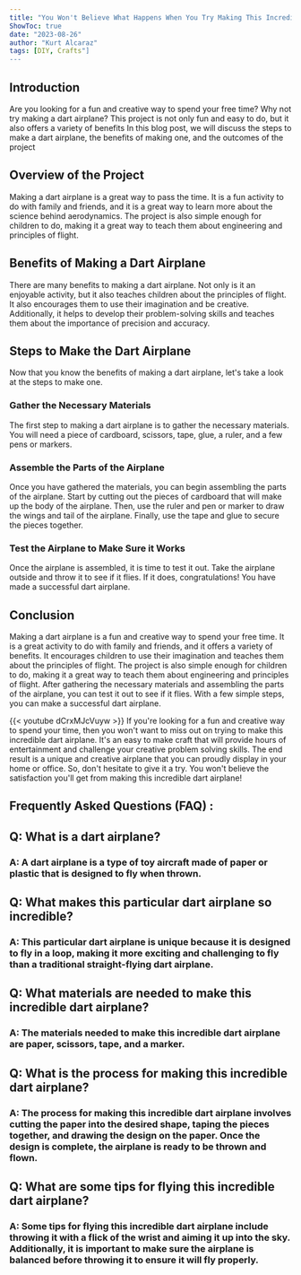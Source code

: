 ```yaml
---
title: "You Won't Believe What Happens When You Try Making This Incredible Dart Airplane!"
ShowToc: true 
date: "2023-08-26"
author: "Kurt Alcaraz" 
tags: [DIY, Crafts"]
---
```

## Introduction

Are you looking for a fun and creative way to spend your free time? Why not try making a dart airplane? This project is not only fun and easy to do, but it also offers a variety of benefits In this blog post, we will discuss the steps to make a dart airplane, the benefits of making one, and the outcomes of the project 

## Overview of the Project

Making a dart airplane is a great way to pass the time. It is a fun activity to do with family and friends, and it is a great way to learn more about the science behind aerodynamics. The project is also simple enough for children to do, making it a great way to teach them about engineering and principles of flight. 

## Benefits of Making a Dart Airplane

There are many benefits to making a dart airplane. Not only is it an enjoyable activity, but it also teaches children about the principles of flight. It also encourages them to use their imagination and be creative. Additionally, it helps to develop their problem-solving skills and teaches them about the importance of precision and accuracy. 

## Steps to Make the Dart Airplane

Now that you know the benefits of making a dart airplane, let's take a look at the steps to make one. 

### Gather the Necessary Materials

The first step to making a dart airplane is to gather the necessary materials. You will need a piece of cardboard, scissors, tape, glue, a ruler, and a few pens or markers. 

### Assemble the Parts of the Airplane

Once you have gathered the materials, you can begin assembling the parts of the airplane. Start by cutting out the pieces of cardboard that will make up the body of the airplane. Then, use the ruler and pen or marker to draw the wings and tail of the airplane. Finally, use the tape and glue to secure the pieces together. 

### Test the Airplane to Make Sure it Works

Once the airplane is assembled, it is time to test it out. Take the airplane outside and throw it to see if it flies. If it does, congratulations! You have made a successful dart airplane. 

## Conclusion

Making a dart airplane is a fun and creative way to spend your free time. It is a great activity to do with family and friends, and it offers a variety of benefits. It encourages children to use their imagination and teaches them about the principles of flight. The project is also simple enough for children to do, making it a great way to teach them about engineering and principles of flight. After gathering the necessary materials and assembling the parts of the airplane, you can test it out to see if it flies. With a few simple steps, you can make a successful dart airplane.

{{< youtube dCrxMJcVuyw >}} 
If you're looking for a fun and creative way to spend your time, then you won't want to miss out on trying to make this incredible dart airplane. It's an easy to make craft that will provide hours of entertainment and challenge your creative problem solving skills. The end result is a unique and creative airplane that you can proudly display in your home or office. So, don't hesitate to give it a try. You won't believe the satisfaction you'll get from making this incredible dart airplane!

## Frequently Asked Questions (FAQ) :
<h2>Q: What is a dart airplane?</h2>

<h3>A: A dart airplane is a type of toy aircraft made of paper or plastic that is designed to fly when thrown.</h3>

<h2>Q: What makes this particular dart airplane so incredible?</h2>

<h3>A: This particular dart airplane is unique because it is designed to fly in a loop, making it more exciting and challenging to fly than a traditional straight-flying dart airplane.</h3>

<h2>Q: What materials are needed to make this incredible dart airplane?</h2>

<h3>A: The materials needed to make this incredible dart airplane are paper, scissors, tape, and a marker.</h3>

<h2>Q: What is the process for making this incredible dart airplane?</h2>

<h3>A: The process for making this incredible dart airplane involves cutting the paper into the desired shape, taping the pieces together, and drawing the design on the paper. Once the design is complete, the airplane is ready to be thrown and flown.</h3>

<h2>Q: What are some tips for flying this incredible dart airplane?</h2>

<h3>A: Some tips for flying this incredible dart airplane include throwing it with a flick of the wrist and aiming it up into the sky. Additionally, it is important to make sure the airplane is balanced before throwing it to ensure it will fly properly.</h3>



